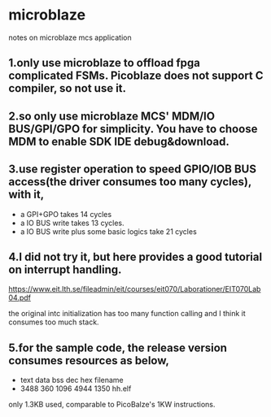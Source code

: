# microblaze
notes on microblaze mcs application


## 1.only use microblaze to offload fpga complicated FSMs. Picoblaze does not support C compiler, so not use it.
## 2.so only use microblaze MCS' MDM/IO BUS/GPI/GPO for simplicity. You have to choose MDM to enable SDK IDE debug&download.
## 3.use register operation to speed GPIO/IOB BUS access(the driver consumes too many cycles), with it,
  - a GPI+GPO takes 14 cycles
  - a IO BUS write takes 13 cycles.
  - a IO BUS write plus some basic logics take 21 cycles
## 4.I did not try it, but here provides a good tutorial on interrupt handling.
  https://www.eit.lth.se/fileadmin/eit/courses/eit070/Laborationer/EIT070Lab04.pdf
   
   the original intc initialization has too many function calling and I think it consumes too much stack.
## 5.for the sample code, the release version consumes resources as below, 
  - text	   data	    bss	    dec	    hex	filename
  - 3488	    360	   1096	   4944	   1350	hh.elf
   
   only 1.3KB used, comparable to PicoBalze's 1KW instructions.
